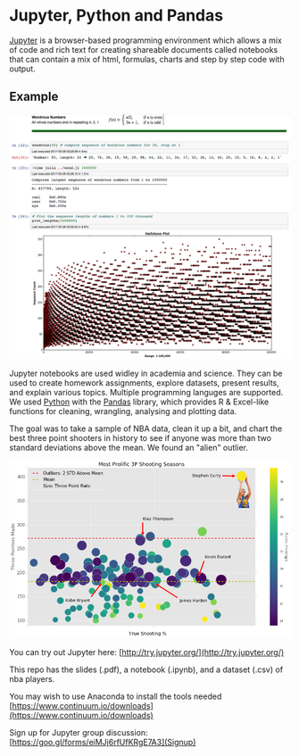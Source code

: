 # Jupyter, Python and Pandas

[Jupyter](http://jupyter.org/) is a browser-based programming environment which allows a mix of code and rich text for creating shareable documents called notebooks that can contain a mix of html, formulas, charts and step by step code with output.

## Example

![Computing Wondrous Numbers](https://github.com/Mearnest/jupyter_python_pandas/blob/master/wondrous_numbers_example.png)

Jupyter notebooks are used widley in academia and science. They can be used to create homework assignments, explore datasets, present results, and explain various topics. Multiple programming languges are supported. We used [Python](https://www.python.org/) with the [Pandas](http://pandas.pydata.org/) library, which provides R & Excel-like functions for cleaning, wrangling, analysing and plotting data.

The goal was to take a sample of NBA data, clean it up a bit, and chart the best three point shooters in history to see if anyone was more than two standard deviations above the mean. We found an "alien" outlier.

![Steph Curry is an alien](https://github.com/Mearnest/jupyter_python_pandas/blob/master/curry_alien.png)

You can try out Jupyter here: [http://try.jupyter.org/](http://try.jupyter.org/)

This repo has the slides (.pdf), a notebook (.ipynb), and a dataset (.csv) of nba players.

You may wish to use Anaconda to install the tools needed
[https://www.continuum.io/downloads](https://www.continuum.io/downloads)

Sign up for Jupyter group discussion: [https://goo.gl/forms/eiMJj6rfUfKRgE7A3](Signup)
